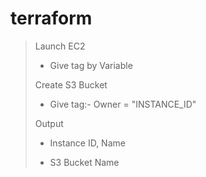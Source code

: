 # terraform

> Launch EC2 
>
> - Give tag by Variable 
>
> Create S3 Bucket
> 
> - Give tag:- Owner = "INSTANCE_ID"
>
> Output
>
> - Instance ID, Name
> 
> - S3 Bucket Name
